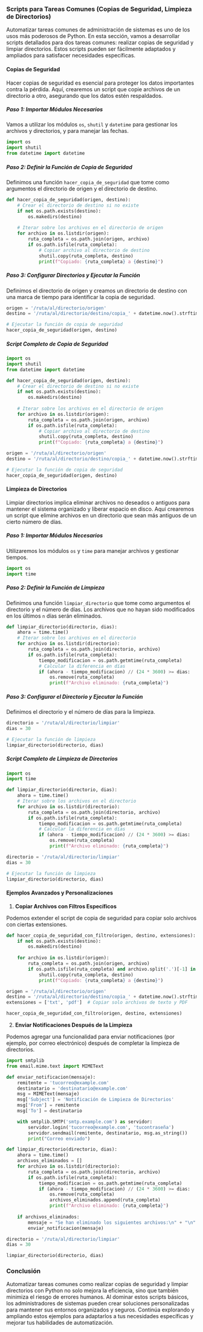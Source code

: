 ### Scripts para Tareas Comunes (Copias de Seguridad, Limpieza de Directorios)

Automatizar tareas comunes de administración de sistemas es uno de los usos más poderosos de Python. En esta sección, vamos a desarrollar scripts detallados para dos tareas comunes: realizar copias de seguridad y limpiar directorios. Estos scripts pueden ser fácilmente adaptados y ampliados para satisfacer necesidades específicas.

#### Copias de Seguridad

Hacer copias de seguridad es esencial para proteger los datos importantes contra la pérdida. Aquí, crearemos un script que copie archivos de un directorio a otro, asegurando que los datos estén respaldados.

##### Paso 1: Importar Módulos Necesarios

Vamos a utilizar los módulos `os`, `shutil` y `datetime` para gestionar los archivos y directorios, y para manejar las fechas.

```python
import os
import shutil
from datetime import datetime
```

##### Paso 2: Definir la Función de Copia de Seguridad

Definimos una función `hacer_copia_de_seguridad` que tome como argumentos el directorio de origen y el directorio de destino.

```python
def hacer_copia_de_seguridad(origen, destino):
    # Crear el directorio de destino si no existe
    if not os.path.exists(destino):
        os.makedirs(destino)
    
    # Iterar sobre los archivos en el directorio de origen
    for archivo in os.listdir(origen):
        ruta_completa = os.path.join(origen, archivo)
        if os.path.isfile(ruta_completa):
            # Copiar archivo al directorio de destino
            shutil.copy(ruta_completa, destino)
            print(f"Copiado: {ruta_completa} a {destino}")
```

##### Paso 3: Configurar Directorios y Ejecutar la Función

Definimos el directorio de origen y creamos un directorio de destino con una marca de tiempo para identificar la copia de seguridad.

```python
origen = '/ruta/al/directorio/origen'
destino = '/ruta/al/directorio/destino/copia_' + datetime.now().strftime('%Y%m%d_%H%M%S')

# Ejecutar la función de copia de seguridad
hacer_copia_de_seguridad(origen, destino)
```

##### Script Completo de Copia de Seguridad

```python
import os
import shutil
from datetime import datetime

def hacer_copia_de_seguridad(origen, destino):
    # Crear el directorio de destino si no existe
    if not os.path.exists(destino):
        os.makedirs(destino)
    
    # Iterar sobre los archivos en el directorio de origen
    for archivo in os.listdir(origen):
        ruta_completa = os.path.join(origen, archivo)
        if os.path.isfile(ruta_completa):
            # Copiar archivo al directorio de destino
            shutil.copy(ruta_completa, destino)
            print(f"Copiado: {ruta_completa} a {destino}")

origen = '/ruta/al/directorio/origen'
destino = '/ruta/al/directorio/destino/copia_' + datetime.now().strftime('%Y%m%d_%H%M%S')

# Ejecutar la función de copia de seguridad
hacer_copia_de_seguridad(origen, destino)
```

#### Limpieza de Directorios

Limpiar directorios implica eliminar archivos no deseados o antiguos para mantener el sistema organizado y liberar espacio en disco. Aquí crearemos un script que elimine archivos en un directorio que sean más antiguos de un cierto número de días.

##### Paso 1: Importar Módulos Necesarios

Utilizaremos los módulos `os` y `time` para manejar archivos y gestionar tiempos.

```python
import os
import time
```

##### Paso 2: Definir la Función de Limpieza

Definimos una función `limpiar_directorio` que tome como argumentos el directorio y el número de días. Los archivos que no hayan sido modificados en los últimos `n` días serán eliminados.

```python
def limpiar_directorio(directorio, dias):
    ahora = time.time()
    # Iterar sobre los archivos en el directorio
    for archivo in os.listdir(directorio):
        ruta_completa = os.path.join(directorio, archivo)
        if os.path.isfile(ruta_completa):
            tiempo_modificacion = os.path.getmtime(ruta_completa)
            # Calcular la diferencia en días
            if (ahora - tiempo_modificacion) // (24 * 3600) >= dias:
                os.remove(ruta_completa)
                print(f"Archivo eliminado: {ruta_completa}")
```

##### Paso 3: Configurar el Directorio y Ejecutar la Función

Definimos el directorio y el número de días para la limpieza.

```python
directorio = '/ruta/al/directorio/limpiar'
dias = 30

# Ejecutar la función de limpieza
limpiar_directorio(directorio, dias)
```

##### Script Completo de Limpieza de Directorios

```python
import os
import time

def limpiar_directorio(directorio, dias):
    ahora = time.time()
    # Iterar sobre los archivos en el directorio
    for archivo in os.listdir(directorio):
        ruta_completa = os.path.join(directorio, archivo)
        if os.path.isfile(ruta_completa):
            tiempo_modificacion = os.path.getmtime(ruta_completa)
            # Calcular la diferencia en días
            if (ahora - tiempo_modificacion) // (24 * 3600) >= dias:
                os.remove(ruta_completa)
                print(f"Archivo eliminado: {ruta_completa}")

directorio = '/ruta/al/directorio/limpiar'
dias = 30

# Ejecutar la función de limpieza
limpiar_directorio(directorio, dias)
```

#### Ejemplos Avanzados y Personalizaciones

1. **Copiar Archivos con Filtros Específicos**

Podemos extender el script de copia de seguridad para copiar solo archivos con ciertas extensiones.

```python
def hacer_copia_de_seguridad_con_filtro(origen, destino, extensiones):
    if not os.path.exists(destino):
        os.makedirs(destino)
    
    for archivo in os.listdir(origen):
        ruta_completa = os.path.join(origen, archivo)
        if os.path.isfile(ruta_completa) and archivo.split('.')[-1] in extensiones:
            shutil.copy(ruta_completa, destino)
            print(f"Copiado: {ruta_completa} a {destino}")

origen = '/ruta/al/directorio/origen'
destino = '/ruta/al/directorio/destino/copia_' + datetime.now().strftime('%Y%m%d_%H%M%S')
extensiones = ['txt', 'pdf']  # Copiar solo archivos de texto y PDF

hacer_copia_de_seguridad_con_filtro(origen, destino, extensiones)
```

2. **Enviar Notificaciones Después de la Limpieza**

Podemos agregar una funcionalidad para enviar notificaciones (por ejemplo, por correo electrónico) después de completar la limpieza de directorios.

```python
import smtplib
from email.mime.text import MIMEText

def enviar_notificacion(mensaje):
    remitente = 'tucorreo@example.com'
    destinatario = 'destinatario@example.com'
    msg = MIMEText(mensaje)
    msg['Subject'] = 'Notificación de Limpieza de Directorios'
    msg['From'] = remitente
    msg['To'] = destinatario

    with smtplib.SMTP('smtp.example.com') as servidor:
        servidor.login('tucorreo@example.com', 'tucontraseña')
        servidor.sendmail(remitente, destinatario, msg.as_string())
        print("Correo enviado")

def limpiar_directorio(directorio, dias):
    ahora = time.time()
    archivos_eliminados = []
    for archivo in os.listdir(directorio):
        ruta_completa = os.path.join(directorio, archivo)
        if os.path.isfile(ruta_completa):
            tiempo_modificacion = os.path.getmtime(ruta_completa)
            if (ahora - tiempo_modificacion) // (24 * 3600) >= dias:
                os.remove(ruta_completa)
                archivos_eliminados.append(ruta_completa)
                print(f"Archivo eliminado: {ruta_completa}")
    
    if archivos_eliminados:
        mensaje = "Se han eliminado los siguientes archivos:\n" + "\n".join(archivos_eliminados)
        enviar_notificacion(mensaje)

directorio = '/ruta/al/directorio/limpiar'
dias = 30

limpiar_directorio(directorio, dias)
```

### Conclusión

Automatizar tareas comunes como realizar copias de seguridad y limpiar directorios con Python no solo mejora la eficiencia, sino que también minimiza el riesgo de errores humanos. Al dominar estos scripts básicos, los administradores de sistemas pueden crear soluciones personalizadas para mantener sus entornos organizados y seguros. Continúa explorando y ampliando estos ejemplos para adaptarlos a tus necesidades específicas y mejorar tus habilidades de automatización.